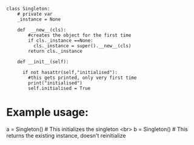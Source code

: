 ```
class Singleton:
    # private var
    _instance = None
    
    def  __new__(cls):
        #creates the object for the first time 
        if cls._instance ==None:
          cls._instance = super().__new__(cls)
        return cls._instance
    
    def __init__(self):
      
      if not hasattr(self,"initialised"):
        #this gets printed, only very first time
        print("initialised")
        self.initialised = True
```
# Example usage:
a = Singleton()  # This initializes the singleton <br\>
b = Singleton()  # This returns the existing instance, doesn't reinitialize
